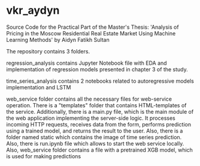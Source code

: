 # vkr_aydyn
Source Code for the Practical Part of the Master's Thesis: 'Analysis of Pricing in the Moscow Residential Real Estate Market Using Machine Learning Methods' by Aidyn Fatikh Sultan

The repository contains 3 folders.

regression_analysis contains Jupyter Notebook file with EDA and implementation of regression models presented in chapter 3 of the study.

time_series_analysis contains 2 notebooks related to autoregressive models implementation and LSTM

web_service folder contains all the necessary files for web-service operation. There is a "templates" folder that contains HTML-templates of the service. Additionally, there is a main.py file, which is the main module of the web application implementing the server-side logic. It processes incoming HTTP requests, receives data from the form, performs prediction using a trained model, and returns the result to the user. Also, there is a folder named static which contains the image of time series prediction. Also, there is run.ipynb file which allows to start the web service locally. Also, web_service folder contains a file with a pretrained XGB model, which is used for making predictions 
